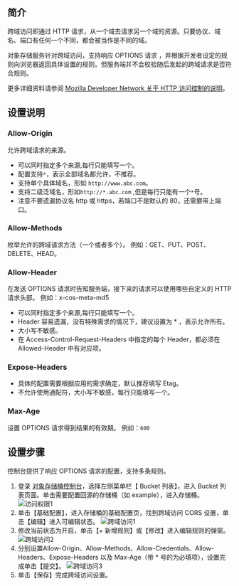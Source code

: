 ## 简介
跨域访问即通过 HTTP 请求，从一个域去请求另一个域的资源。只要协议、域名、端口有任何一个不同，都会被当作是不同的域。

对象存储服务针对跨域访问，支持响应 OPTIONS 请求 ，并根据开发者设定的规则向浏览器返回具体设置的规则。但服务端并不会校验随后发起的跨域请求是否符合规则。

更多详细资料请参阅 [Mozilla Developer Network 关于 HTTP 访问控制的说明](https://developer.mozilla.org/zh-CN/docs/Web/HTTP/Access_control_CORS)。
## 设置说明
### Allow-Origin
允许跨域请求的来源。
- 可以同时指定多个来源,每行只能填写一个。
- 配置支持`*`，表示全部域名都允许，不推荐。
- 支持单个具体域名，形如 `http://www.abc.com`。
- 支持二级泛域名，形如`http://*.abc.com` ,但是每行只能有一个`*`号。
- 注意不要遗漏协议名 http 或 https，若端口不是默认的 80，还需要带上端口。

### Allow-Methods
枚举允许的跨域请求方法（一个或者多个）。
例如：GET、PUT、POST、DELETE、HEAD。

### Allow-Header
在发送 OPTIONS 请求时告知服务端，接下来的请求可以使用哪些自定义的 HTTP 请求头部。 例如：x-cos-meta-md5
- 可以同时指定多个来源,每行只能填写一个。
- Header 容易遗漏，没有特殊需求的情况下，建议设置为 * ，表示允许所有。
- 大小写不敏感。
- 在 Access-Control-Request-Headers 中指定的每个 Header，都必须在 Allowed-Header 中有对应项。

### Expose-Headers
- 具体的配置需要根据应用的需求确定，默认推荐填写 Etag。
- 不允许使用通配符，大小写不敏感，每行只能填写一个。

### Max-Age
设置 OPTIONS 请求得到结果的有效期。
例如：`600`

## 设置步骤
控制台提供了响应 OPTIONS 请求的配置，支持多条规则。
1. 登录 [对象存储桶控制台](http://console.tce.fsphere.cn/cos4/index)，选择左侧菜单栏【 Bucket 列表】，进入 Bucket 列表页面。单击需要配置回源的存储桶（如 example），进入存储桶。
![访问权限1](http://imgcache.tce.fsphere.cn/image/mc.qcloudimg.com/static/img/b51d5a77d53c3416324ea3eb283c788c/image.png)
2. 单击【基础配置】，进入存储桶的基础配置页，找到跨域访问 CORS 设置，单击【编辑】进入可编辑状态。
![跨域访问1](http://imgcache.tce.fsphere.cn/image/mc.qcloudimg.com/static/img/bed8cadfb4bc6b9f0571227844d8cd32/image.png)
3. 修改当前状态为开启，单击【+ 新增规则】或【修改】进入编辑规则的弹窗。
![跨域访问2](http://imgcache.tce.fsphere.cn/image/mc.qcloudimg.com/static/img/6fc0d7edf0729c326016a9de3f8dbdae/image.png)
4. 分别设置Allow-Origin、Allow-Methods、Allow-Credentials、Allow-Headers、Expose-Headers 以及 Max-Age（带 * 号的为必填项），设置完成单击【提交】。
![跨域访问3](http://imgcache.tce.fsphere.cn/image/mc.qcloudimg.com/static/img/f42ff7306010af443c8ba4876a725446/image.png)
5. 单击【保存】完成跨域访问设置。
